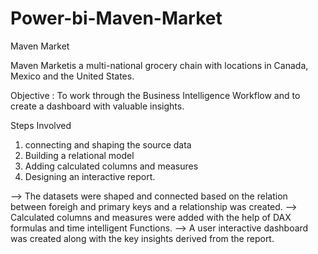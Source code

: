 # Power-bi-Maven-Market
Maven Market

Maven Marketis a multi-national grocery chain with locations in Canada, Mexico and the United States.


Objective : To work through the Business Intelligence Workflow and to create a dashboard with valuable insights.

Steps Involved

1. connecting and shaping the source data
2. Building a relational model
3. Adding calculated columns and measures
4. Designing an interactive report.


--> The datasets were shaped and connected based on the relation between foreigh and primary keys and a relationship was created.
--> Calculated columns and measures were added with the help of DAX formulas and time intelligent Functions.
--> A user interactive dashboard was created along with the key insights derived from the report.
